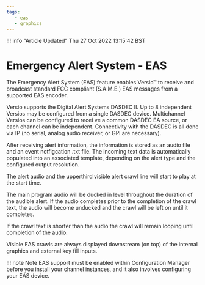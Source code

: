 ```yaml
---
tags: 
   - eas
   - graphics
---
```


<!--
Title : 2083736539_what_is_eas_explanationUntitled

- Created : 2021-12-29 18:17
- Updated :
- Author : James Rivers
- Written against (version):
- Sources :Versio EAS Setup Guide
- Author Notes :
-->

!!! info "Article Updated"
    Thu 27 Oct 2022 13:15:42 BST

# Emergency Alert System - EAS

The  Emergency  Alert  System  (EAS)  feature  enables Versio™  to  receive  and  broadcast  standard  FCC compliant  (S.A.M.E.)  EAS  messages from  a  supported  EAS  encoder. 

Versio supports  the  Digital  Alert Systems DASDEC  II.  Up  to 8 independent Versios may be configured from  a single  DASDEC device.  Multichannel  Versios  can be configured  to  recei ve  a common  DASDEC  EA source,  or each channel can be independent. Connectivity  with the DASDEC  is all done  via IP  (no serial, analog audio  receiver, or  GPI are necessary).

After receiving  alert  information,  the  information is stored as an audio file and an event notfigcation .txt file.  The  incoming text data is automatically populated  into an associated  template, depending  on  the alert type  and the configured output resolution. 

The  alert  audio and the upperthird visible  alert  crawl line  will  start  to  play at  the start time. 

The main program audio  will  be  ducked  in  level  throughout the  duration of  the  audible  alert. If the audio  completes  prior to the completion  of the  crawl  text, the  audio will  become  unducked and the crawl will  be  left  on until  it  completes. 

If  the crawl text is shorter than the audio the crawl will remain looping  until completion of  the  audio. 

Visible  EAS  crawls  are always  displayed  downstream  (on top) of the internal  graphics and external key fill inputs.

!!! note
    Note EAS support must be enabled within  Configuration Manager  before you  install your  channel instances, and it also  involves  configuring  your  EAS  device. 

